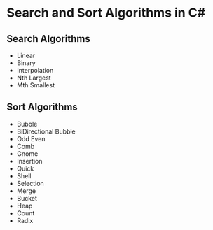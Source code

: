 # Search and Sort Algorithms in C#
## Search Algorithms
- Linear 
- Binary 
- Interpolation 
- Nth Largest
- Mth Smallest

## Sort Algorithms
- Bubble
- BiDirectional Bubble
- Odd Even
- Comb 
- Gnome 
- Insertion 
- Quick 
- Shell 
- Selection
- Merge
- Bucket
- Heap
- Count
- Radix
